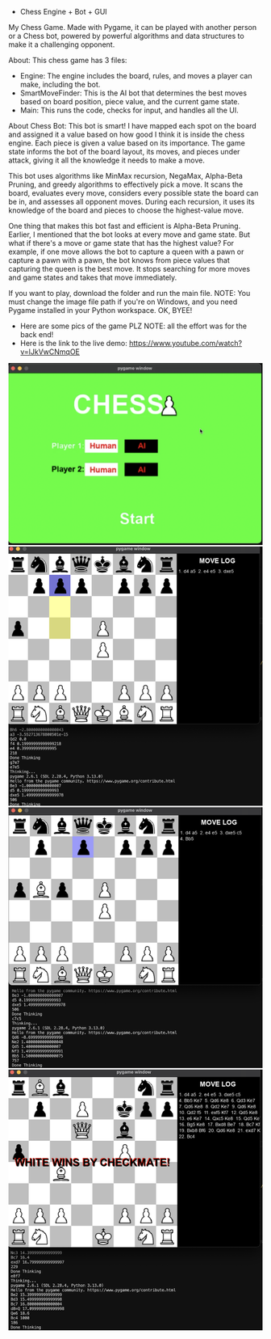 - Chess Engine + Bot + GUI

My Chess Game. Made with Pygame, it can be played with another person or a Chess bot, powered by powerful algorithms and data structures to make it a challenging opponent.

About: This chess game has 3 files:

- Engine: The engine includes the board, rules, and moves a player can make, including the bot.
- SmartMoveFinder: This is the AI bot that determines the best moves based on board position, piece value, and the current game state.
- Main: This runs the code, checks for input, and handles all the UI.

About Chess Bot: This bot is smart! I have mapped each spot on the board and assigned it a value based on how good I think it is inside the chess engine. Each piece is given a value based on its importance. The game state informs the bot of the board layout, its moves, and pieces under attack, giving it all the knowledge it needs to make a move.

This bot uses algorithms like MinMax recursion, NegaMax, Alpha-Beta Pruning, and greedy algorithms to effectively pick a move. It scans the board, evaluates every move, considers every possible state the board can be in, and assesses all opponent moves. During each recursion, it uses its knowledge of the board and pieces to choose the highest-value move.

One thing that makes this bot fast and efficient is Alpha-Beta Pruning. Earlier, I mentioned that the bot looks at every move and game state. But what if there's a move or game state that has the highest value? For example, if one move allows the bot to capture a queen with a pawn or capture a pawn with a pawn, the bot knows from piece values that capturing the queen is the best move. It stops searching for more moves and game states and takes that move immediately.

If you want to play, download the folder and run the main file. NOTE: You must change the image file path if you're on Windows, and you need Pygame installed in your Python workspace. OK, BYEE!

- Here are some pics of the game PLZ NOTE: all the effort was for the back end!
- Here is the link to the live demo: https://www.youtube.com/watch?v=lJkVwCNmqOE





<img src="./readmepics/home.png" alt="Home" width="600" height="auto" /> <img src="./readmepics/play.png" alt="play" width="600" height="auto" /> <img src="./readmepics/check.png" alt="check" width="600" height="auto" /> <img src="./readmepics/win.png" alt="win" width="600" height="auto" />